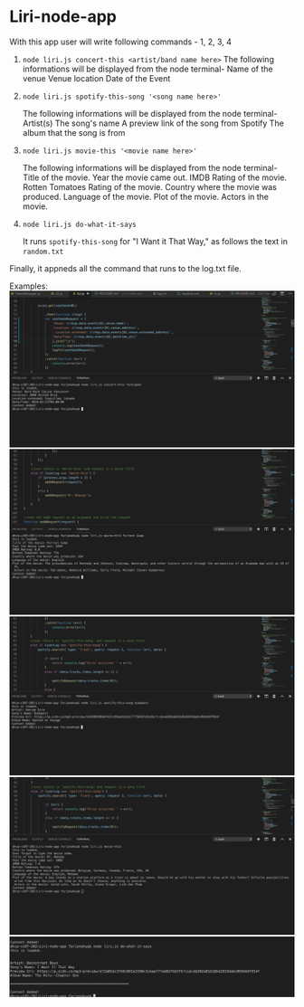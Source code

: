 # Liri-node-app

With this app user will write following commands - 1, 2, 3, 4
1. `node liri.js concert-this <artist/band name here>`
     The following informations will be displayed from the node terminal-
      Name of the venue
      Venue location
      Date of the Event 

2. `node liri.js spotify-this-song '<song name here>'`

   The following informations will be displayed from the node terminal-
      Artist(s)
      The song's name
      A preview link of the song from Spotify
      The album that the song is from

3. `node liri.js movie-this '<movie name here>'`
    
    The following informations will be displayed from the node terminal-
       Title of the movie.
       Year the movie came out.
       IMDB Rating of the movie.
       Rotten Tomatoes Rating of the movie.
       Country where the movie was produced.
       Language of the movie.
       Plot of the movie.
       Actors in the movie.

4. `node liri.js do-what-it-says` 
    
    It runs `spotify-this-song` for "I Want it That Way," as follows the text in `random.txt`

Finally, it appneds all the command that runs to the log.txt file.

Examples:
![ResultImages](./resultImages/concert-this.png)
![ResultImages](./resultImages/movie-this.png)
![ResultImages](./resultImages/spotify-this-song.png)
![ResultImages](./resultImages/user-forgot-movie-name.png)
![ResultImages](./resultImages/do-what-it-says.png)